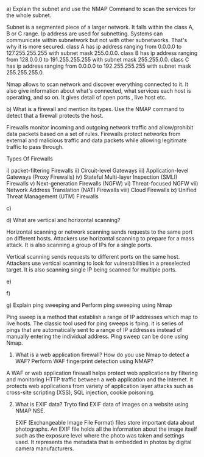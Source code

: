 a) Explain the subnet and use the NMAP Command to scan the services for the whole subnet.

Subnet is a segmented piece of a larger network. It falls within the class A, B or C range. Ip address are used for subnetting. Systems can communicate within subnetwork but not with other subnetworks. That's why it is more secured.
class A  has ip address ranging from 0.0.0.0 to 127.255.255.255 with subnet mask 255.0.0.0.
class B  has ip address ranging from 128.0.0.0 to 191.255.255.255 with subnet mask 255.255.0.0.
class C  has ip address ranging from 0.0.0.0 to 192.255.255.255 with subnet mask 255.255.255.0.

Nmap allows to scan network and discover everything connected to it. It also give information about what's connected, what services each host is operating, and so on. It gives detail of open ports , live host etc.

b) What is a firewall and mention its types. Use the NMAP command to detect that a firewall protects the host.

Firewalls monitor incoming and outgoing network traffic and allow/prohibit data packets based on a set of rules. Firewalls protect networks from external and malicious traffic and data packets while allowing legitimate traffic to pass through.

Types Of Firewalls

i)    packet-filtering Firewalls
ii)   Circuit-level Gateways
iii)  Application-level Gateways (Proxy Firewalls)
iv)   Stateful Multi-layer Inspection (SMLI) Firewalls
v)    Next-generation Firewalls (NGFW)
vi)   Threat-focused NGFW
vii)  Network Address Translation (NAT) Firewalls
viii) Cloud Firewalls
ix)   Unified Threat Management (UTM) Firewalls


c) 

d)  What are vertical and horizontal scanning?

Horizontal scanning or network scanning sends requests to the same port on different hosts. Attackers use horizontal scanning to prepare for a mass attack. It is also scanning a group of IPs for a single ports.

Vertical scanning sends requests to different ports on the same host. Attackers use vertical scanning to look for vulnerabilities in a preselected target. It is also scanning single IP being scanned for multiple ports.

e)

f)

g) Explain ping sweeping and Perform ping sweeping using Nmap
   
   Ping sweep is a method that establish a range of IP addresses which map to live hosts. The classic tool used for ping sweeps is fping. it is series of pings that      are automatically sent to a range of IP addresses instead of manually entering the individual address. Ping sweep can be done using Nmap.
   
   1) What is a web application firewall? How do you use Nmap to detect a WAF? Perform WAF fingerprint detection using NMAP?

   A WAF or web application firewall helps protect web applications by filtering and monitoring HTTP traffic between a web application and the Internet. It protects      web applications from variety of application layer attacks such as cross-site scripting (XSS), SQL injection, cookie poisoning.
     
   2) What is EXIF data? Tryto find EXIF data of images on a website using NMAP NSE. 
   
      EXIF (Exchangeable Image File Format) files store important data about photographs. An EXIF file holds all the information about the image itself such as the   exposure level where the photo was taken and settings used. It represents the metadata that is embedded in photos by digital camera manufacturers.
